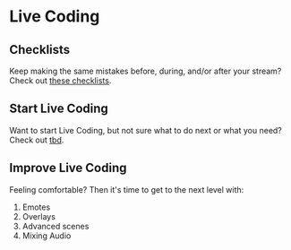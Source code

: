 # Live Coding

## Checklists

Keep making the same mistakes before, during, and/or after your stream? Check out [these checklists](https://github.com/livecoders/live-coding/blob/master/checklists.md).

## Start Live Coding

Want to start Live Coding, but not sure what to do next or what you need? Check out [tbd]().

## Improve Live Coding

Feeling comfortable? Then it's time to get to the next level with:

1. Emotes
1. Overlays
1. Advanced scenes
1. Mixing Audio
